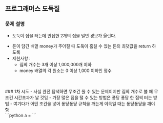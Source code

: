 ## 프로그래머스 도둑질
### 문제 설명
- 도둑이 집을 터는데 인접한 2개의 집을 털면 경보가 울린다.
* 돈이 담긴 배열 money가 주어질 때 도둑이 훔칠 수 있는 돈의 최댓값을 return 하도록
* 제한사항 :
    * 집의 개수는 3개 이상 1,000,000개 이하
    * money 배열의 각 원소는 0 이상 1,000 이하인 정수
<br/>
<br/>
### 1차 시도
- 사실 완전 탐색하면 무조건 풀 수 있는 문제이지만 집의 개수로 볼 때 무조건 시간초과가 날 것임
- 가장 많은 집을 털 수 있는 방법은 퐁당 퐁당 한 집씩 터는 방법
- 여기다가 어떤 조건을 넣어 퐁당퐁당 규칙을 깨는게 이득일 때는 퐁당퐁당을 깨야함
<br/>
```python
a =
```
